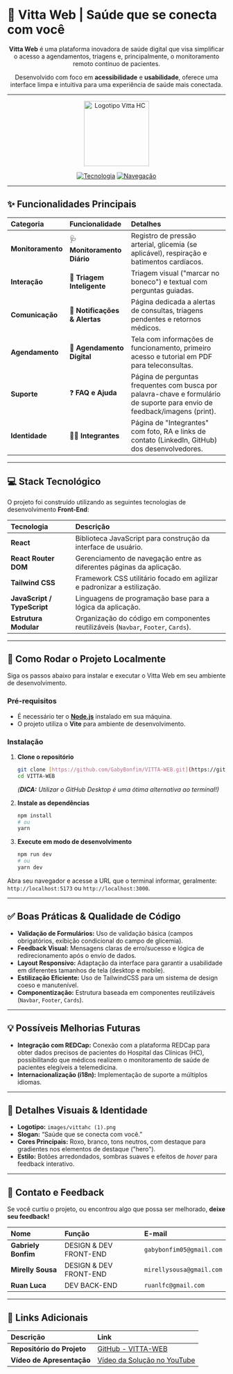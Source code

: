 # 💉 Vitta Web | Saúde que se conecta com você

<div align="center">
  
  **Vitta Web** é uma plataforma inovadora de saúde digital que visa simplificar o acesso a agendamentos, triagens e, principalmente, o monitoramento remoto contínuo de pacientes.
  
  Desenvolvido com foco em **acessibilidade** e **usabilidade**, oferece uma interface limpa e intuitiva para uma experiência de saúde mais conectada.

  ---
  
  <img src="images/vittahc (1).png" alt="Logotipo Vitta HC" width="150" />
  
  [![Tecnologia](https://img.shields.io/badge/Tecnologia-React%20%7C%20TailwindCSS-blueviolet?style=for-the-badge&logo=react&logoColor=cyan)](https://pt-br.reactjs.org/)
  [![Navegação](https://img.shields.io/badge/Roteamento-React%20Router%20DOM-orange?style=for-the-badge&logo=reactrouter&logoColor=white)](https://reactrouter.com/en/main)
</div>

---

## ✨ Funcionalidades Principais

| Categoria | Funcionalidade | Detalhes |
| :--- | :--- | :--- |
| **Monitoramento** | 🩺 **Monitoramento Diário** | Registro de pressão arterial, glicemia (se aplicável), respiração e batimentos cardíacos. |
| **Interação** | 🚨 **Triagem Inteligente** | Triagem visual ("marcar no boneco") e textual com perguntas guiadas. |
| **Comunicação** | 🔔 **Notificações & Alertas** | Página dedicada a alertas de consultas, triagens pendentes e retornos médicos. |
| **Agendamento** | 📅 **Agendamento Digital** | Tela com informações de funcionamento, primeiro acesso e tutorial em PDF para teleconsultas. |
| **Suporte** | ❓ **FAQ e Ajuda** | Página de perguntas frequentes com busca por palavra-chave e formulário de suporte para envio de feedback/imagens (print). |
| **Identidade** | 🧑‍💻 **Integrantes** | Página de "Integrantes" com foto, RA e links de contato (LinkedIn, GitHub) dos desenvolvedores. |

---

## 💻 Stack Tecnológico

O projeto foi construído utilizando as seguintes tecnologias de desenvolvimento **Front-End**:

| Tecnologia | Descrição |
| :--- | :--- |
| **React** | Biblioteca JavaScript para construção da interface de usuário. |
| **React Router DOM** | Gerenciamento de navegação entre as diferentes páginas da aplicação. |
| **Tailwind CSS** | Framework CSS utilitário focado em agilizar e padronizar a estilização. |
| **JavaScript / TypeScript** | Linguagens de programação base para a lógica da aplicação. |
| **Estrutura Modular** | Organização do código em componentes reutilizáveis (`Navbar`, `Footer`, `Cards`). |

---

## 🚀 Como Rodar o Projeto Localmente

Siga os passos abaixo para instalar e executar o Vitta Web em seu ambiente de desenvolvimento.

### Pré-requisitos
* É necessário ter o **[Node.js](https://nodejs.org/)** instalado em sua máquina.
* O projeto utiliza o **Vite** para ambiente de desenvolvimento.

### Instalação

1.  **Clone o repositório**
    ```bash
    git clone [https://github.com/GabyBonfim/VITTA-WEB.git](https://github.com/GabyBonfim/VITTA-WEB.git)
    cd VITTA-WEB
    ```
    *(**DICA:** Utilizar o GitHub Desktop é uma ótima alternativa ao terminal!)*

2.  **Instale as dependências**
    ```bash
    npm install
    # ou
    yarn
    ```

3.  **Execute em modo de desenvolvimento**
    ```bash
    npm run dev
    # ou
    yarn dev
    ```

Abra seu navegador e acesse a URL que o terminal informar, geralmente: `http://localhost:5173` ou `http://localhost:3000`.

---

## ✅ Boas Práticas & Qualidade de Código

* **Validação de Formulários:** Uso de validação básica (campos obrigatórios, exibição condicional do campo de glicemia).
* **Feedback Visual:** Mensagens claras de erro/sucesso e lógica de redirecionamento após o envio de dados.
* **Layout Responsivo:** Adaptação da interface para garantir a usabilidade em diferentes tamanhos de tela (desktop e mobile).
* **Estilização Eficiente:** Uso de TailwindCSS para um sistema de design coeso e manutenível.
* **Componentização:** Estrutura baseada em componentes reutilizáveis (`Navbar`, `Footer`, `Cards`).

---

## 💡 Possíveis Melhorias Futuras

* **Integração com REDCap:** Conexão com a plataforma REDCap para obter dados precisos de pacientes do Hospital das Clínicas (HC), possibilitando que médicos realizem o monitoramento de saúde de pacientes elegíveis a telemedicina.
* **Internacionalização (i18n):** Implementação de suporte a múltiplos idiomas.

---

## 🎨 Detalhes Visuais & Identidade

* **Logotipo:** `images/vittahc (1).png`
* **Slogan:** “Saúde que se conecta com você.”
* **Cores Principais:** Roxo, branco, tons neutros, com destaque para gradientes nos elementos de destaque ("hero").
* **Estilo:** Botões arredondados, sombras suaves e efeitos de *hover* para feedback interativo.

---

## 💬 Contato e Feedback

Se você curtiu o projeto, ou encontrou algo que possa ser melhorado, **deixe seu feedback!**

| Nome | Função | E-mail |
| :--- | :--- | :--- |
| **Gabriely Bonfim** | DESIGN & DEV FRONT-END | `gabybonfim05@gmail.com` |
| **Mirelly Sousa** | DESIGN & DEV FRONT-END | `mirellysousa@gmail.com` |
| **Ruan Luca** | DEV BACK-END | `ruanlfc@gmail.com` |

---

## 🔗 Links Adicionais

| Descrição | Link |
| :--- | :--- |
| **Repositório do Projeto** | [GitHub - VITTA-WEB](https://github.com/GabyBonfim/VITTA-WEB.git) |
| **Vídeo de Apresentação** | [Vídeo da Solução no YouTube](https://youtu.be/dGqbTyqBrpE?si=0hnUSR4Ra9QSCQMP) |
